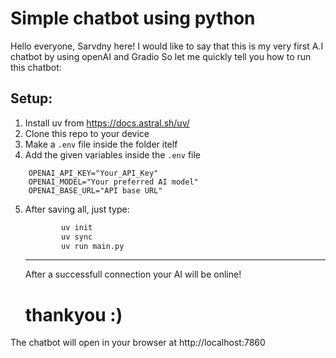 # Simple chatbot using python

Hello everyone, Sarvdny here!
I would like to say that this is my very first A.I chatbot by using openAI and Gradio
So let me quickly tell you how to run this chatbot:

## Setup:

1. Install uv from https://docs.astral.sh/uv/
2. Clone this repo to your device
3. Make a `.env` file inside the folder itelf
4. Add the given variables inside the `.env` file
```code
    OPENAI_API_KEY="Your_API_Key"
    OPENAI_MODEL="Your preferred AI model"
    OPENAI_BASE_URL="API base URL"
```
5. After saving all, just type:
    ```bash
            uv init
            uv sync
            uv run main.py
    ```
    ---
    After a successfull connection your AI will be online!
    # thankyou :)

The chatbot will open in your browser at http://localhost:7860
